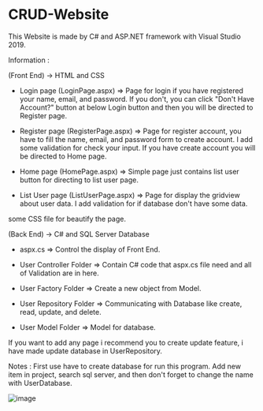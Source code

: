 # CRUD-Website
This Website is made by C# and ASP.NET framework with Visual Studio 2019.

Information :

(Front End) -> HTML and CSS

- Login page (LoginPage.aspx)        => Page for login if you have registered your name, email, and password. If you don't, 
you can click "Don't Have Account?" button at below Login button and then you will be directed to Register page.

- Register page (RegisterPage.aspx)  => Page for register account, you have to fill the name, email, and password form to create
account. I add some validation for check your input. If you have create account you will be directed to Home page.

- Home page (HomePage.aspx)          => Simple page just contains list user button for directing to list user page.

- List User page (ListUserPage.aspx) => Page for display the gridview about user data. I add validation for if database don't have 
some data. 

some CSS file for beautify the page.

(Back End) -> C# and SQL Server Database

- aspx.cs                             => Control the display of Front End. 

- User Controller Folder              => Contain C# code that aspx.cs file need and all of Validation are in here.

- User Factory Folder                 => Create a new object from Model.

- User Repository Folder              => Communicating with Database like create, read, update, and delete. 

- User Model Folder                   => Model for database.

If you want to add any page i recommend you to create update feature, i have made update database in UserRepository. 

Notes : First use have to create database for run this program.
Add new item in project, search sql server, and then don't forget to change the name with UserDatabase. 

![image](https://user-images.githubusercontent.com/113107463/229275402-04abcc2c-1a7a-4827-9b4c-1bb7a287db49.png)



